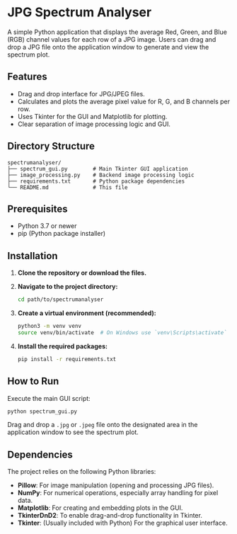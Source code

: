 # JPG Spectrum Analyser

A simple Python application that displays the average Red, Green, and Blue (RGB) channel values for each row of a JPG image. Users can drag and drop a JPG file onto the application window to generate and view the spectrum plot.

## Features

*   Drag and drop interface for JPG/JPEG files.
*   Calculates and plots the average pixel value for R, G, and B channels per row.
*   Uses Tkinter for the GUI and Matplotlib for plotting.
*   Clear separation of image processing logic and GUI.

## Directory Structure

```
spectrumanalyser/
├── spectrum_gui.py        # Main Tkinter GUI application
├── image_processing.py    # Backend image processing logic
├── requirements.txt       # Python package dependencies
└── README.md              # This file
```

## Prerequisites

*   Python 3.7 or newer
*   pip (Python package installer)

## Installation

1.  **Clone the repository or download the files.**

2.  **Navigate to the project directory:**
    ```bash
    cd path/to/spectrumanalyser
    ```

3.  **Create a virtual environment (recommended):**
    ```bash
    python3 -m venv venv
    source venv/bin/activate  # On Windows use `venv\Scripts\activate`
    ```

4.  **Install the required packages:**
    ```bash
    pip install -r requirements.txt
    ```

## How to Run

Execute the main GUI script:

```bash
python spectrum_gui.py
```

Drag and drop a `.jpg` or `.jpeg` file onto the designated area in the application window to see the spectrum plot.

## Dependencies

The project relies on the following Python libraries:

*   **Pillow**: For image manipulation (opening and processing JPG files).
*   **NumPy**: For numerical operations, especially array handling for pixel data.
*   **Matplotlib**: For creating and embedding plots in the GUI.
*   **TkinterDnD2**: To enable drag-and-drop functionality in Tkinter.
*   **Tkinter**: (Usually included with Python) For the graphical user interface.
